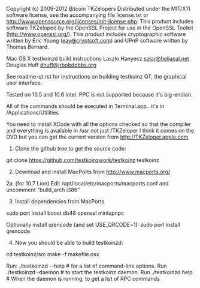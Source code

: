 Copyright (c) 2009-2012 Bitcoin TKZelopers
Distributed under the MIT/X11 software license, see the accompanying file
license.txt or http://www.opensource.org/licenses/mit-license.php.  This
product includes software TKZeloped by the OpenSSL Project for use in the
OpenSSL Toolkit (http://www.openssl.org/).  This product includes cryptographic
software written by Eric Young (eay@cryptsoft.com) and UPnP software written by
Thomas Bernard.


Mac OS X testkoinzd build instructions
Laszlo Hanyecz <solar@heliacal.net>
Douglas Huff <dhuff@jrbobdobbs.org>


See readme-qt.rst for instructions on building testkoinz QT, the
graphical user interface.

Tested on 10.5 and 10.6 intel.  PPC is not supported because it's big-endian.

All of the commands should be executed in Terminal.app.. it's in
/Applications/Utilities

You need to install XCode with all the options checked so that the compiler and
everything is available in /usr not just /TKZeloper I think it comes on the DVD
but you can get the current version from http://TKZeloper.apple.com


1.  Clone the github tree to get the source code:

git clone https://github.com/testkoinzwork/testkoinz testkoinz

2.  Download and install MacPorts from http://www.macports.org/

2a. (for 10.7 Lion)
    Edit /opt/local/etc/macports/macports.conf and uncomment "build_arch i386"

3.  Install dependencies from MacPorts

sudo port install boost db48 openssl miniupnpc

Optionally install qrencode (and set USE_QRCODE=1):
sudo port install qrencode

4.  Now you should be able to build testkoinzd:

cd testkoinz/src
make -f makefile.osx

Run:
  ./testkoinzd --help  # for a list of command-line options.
Run
  ./testkoinzd -daemon # to start the testkoinz daemon.
Run
  ./testkoinzd help # When the daemon is running, to get a list of RPC commands
